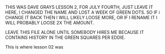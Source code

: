  THIS WAS DAVE GRAYS LESSON 2, FOR JULY FOURTH, JUST LEAVE IT HERE, I CHANGED THE NAME AND LOST A WEEK OF GREEN DOTS. SO IF i CHANGE IT BACK THEN I WILL LIKELY LOOSE MORE, OR IF I RENAME IT I WILL PROBABLY LOOSE 2X THE AMOUNT.



 LEAVE THIS FILE ALONE UNTIL SOMEBODY HIRES ME BECAUSE IT CONTAINS HISTORY IN THE GREEN SQUARES PER EDDIE.

 
This is where   lesson 02 was  
